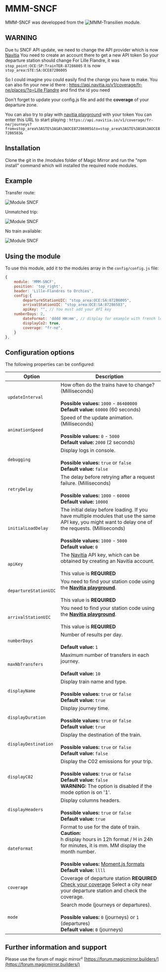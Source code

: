 # MMM-SNCF

MMM-SNCF was developped from the ![MMM-Transilien](https://github.com/lgmorand/MMM-Transilien) module.

## WARNING
Due tu SNCF API update, we need to change the API provider which is now [Navitia](https://www.navitia.io/)
You need to create an account there to get a new API token
So your departure station should change
For Lille Flandre, it was
`stop_point:OCE:SP:TrainTER-87286005`
it is now 
`stop_area:STE:SA:OCE87286005`

So I could imagine you could easily find the change you have to make.
You can also fin your new id there : [https://api.navitia.io/v1/coverage/fr-ne/places/?q=Lille Flandre](https://api.navitia.io/v1/coverage/fr-ne/places/?q=Lille%20Flandre)
and find the id you need

Don't forget to update your config.js file and add the **coverage** of your departure zone.

You can also try to play with [navitia playground](https://canaltp.github.io/navitia-playground/play.html) with your token
You can enter this URL to start playing :
`https://api.navitia.io/v1/coverage/fr-ne/journeys?from=stop_area%3ASTE%3ASA%3AOCE87286005&to=stop_area%3ASTE%3ASA%3AOCE87286583&`

## Installation

Clone the git in the /modules folder of Magic Mirror and run the "npm install" command which will installed the required node modules.

## Example

Transfer route:

![Module SNCF](https://github.com/abrochet/MMM-SNCF/blob/master/screenshots/transilien.png)

Unmatched trip:

![Module SNCF](https://github.com/abrochet/MMM-SNCF/blob/master/screenshots/transilien_2.png) 

No train available:

![Module SNCF](https://github.com/abrochet/MMM-SNCF/blob/master/screenshots/transilien_3.png)

## Using the module

To use this module, add it to the modules array in the `config/config.js` file:

```javascript
{
    module: 'MMM-SNCF',
    position: 'top_right',
    header: 'Lille-Flandres to Orchies',
    config:{
        departureStationUIC: "stop_area:OCE:SA:87286005",
        arrivalStationUIC: "stop_area:OCE:SA:87286583",
        apiKey: "", // You must add your API key
	numberDays: 2,
        dateFormat: 'dddd HH:mm', // display for example with french locale Jeudi 08:43
        displayCo2: true,
        coverage: "fr-ne",
    }
},
```

## Configuration options

The following properties can be configured:

| Option           | Description
| ---------------- | -----------
| `updateInterval` | How often do the trains have to change? (Milliseconds) <br><br> **Possible values:** `1000` - `86400000` <br> **Default value:** `60000` (60 seconds)
| `animationSpeed` | Speed of the update animation. (Milliseconds) <br><br> **Possible values:** `0` - `5000` <br> **Default value:** `2000` (2 seconds)
| `debugging` | Display logs in console. <br><br> **Possible values:** `true` or `false` <br> **Default value:** `false`
| `retryDelay` | The delay before retrying after a request failure. (Milliseconds) <br><br> **Possible values:** `1000` - `60000` <br> **Default value:** `10000`
| `initialLoadDelay` | The initial delay before loading. If you have multiple modules that use the same API key, you might want to delay one of the requests. (Milliseconds) <br><br> **Possible values:** `1000` - `5000` <br> **Default value:** `0`
| `apiKey` | The [Navitia](https://www.navitia.io/) API key, which can be obtained by creating an Navitia account. <br><br> This value is **REQUIRED**
| `departureStationUIC` | You need to find your station code using the [**Navitia playground**](https://canaltp.github.io/navitia-playground/play.html?request=https%3A%2F%2Fapi.navitia.io%2Fv1%2Fcoverage%2F%257Bregion.id%257D%2Fstop_areas%2F%257Bstop_area.id%257D%2Fdepartures).<br><br> This value is **REQUIRED**
| `arrivalStationUIC` | You need to find your station code using the [**Navitia playground**](https://canaltp.github.io/navitia-playground/play.html?request=https%3A%2F%2Fapi.navitia.io%2Fv1%2Fcoverage%2F%257Bregion.id%257D%2Fstop_areas%2F%257Bstop_area.id%257D%2Fdepartures).<br><br> This value is **REQUIRED**
| `numberDays` | Number of results per day. <br><br> **Default value:** `1` 
| `maxNbTransfers` | Maximum number of transfers in each journey. <br><br> **Default value:** `10` 
| `displayName` | Display train name and type. <br><br> **Possible values:** `true` or `false` <br> **Default value:** `true`
| `displayDuration` | Display journey time. <br><br> **Possible values:** `true` or `false` <br> **Default value:** `true`
| `displayDestination` | Display the destination of the train. <br><br> **Possible values:** `true` or `false` <br> **Default value:** `false`
| `displayC02` | Display the C02 emissions for your trip. <br><br> **Possible values:** `true` or `false` <br> **Default value:** `false` <br> **WARNING:** The option is disabled if the mode option is on '1'.
| `displayHeaders` | Display columns headers. <br><br> **Possible values:** `true` or `false` <br> **Default value:** `true`
| `dateFormat` | Format to use for the date of train.<br> **Caution:**<br>h display hours in 12h format / H in 24h<br>for minutes, it is mm. MM display the month number.<br><br> **Possible values:** [Moment.js formats](https://momentjs.com/docs/#/parsing/string-format/) <br> **Default value:** `llll`
| `coverage` | Coverage of departure station **REQUIRED**<br>[Check your coverage](https://www.navitia.io/datasets) Select a city near your departure station and check the coverage.
| `mode` | Search mode (journeys or departures). <br><br> **Possible values:** `0` (journeys) or `1` (departures) <br> **Default value:** `0` (journeys)

## Further information and support

Please use the forum of magic mirror² [https://forum.magicmirror.builders/](https://forum.magicmirror.builders/)
